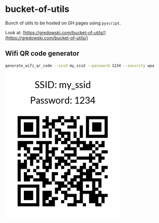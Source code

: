 # bucket-of-utils

Bunch of utils to be hosted on GH pages using `pyscript`.

Look at: [https://gredowski.com/bucket-of-utils/](https://gredowski.com/bucket-of-utils/)

## Wifi QR code generator

```bash
generate_wifi_qr_code --ssid my_ssid --password 1234 --security wpa
```

![Generated WIFI QR code](_static/images/my_ssid.png)
